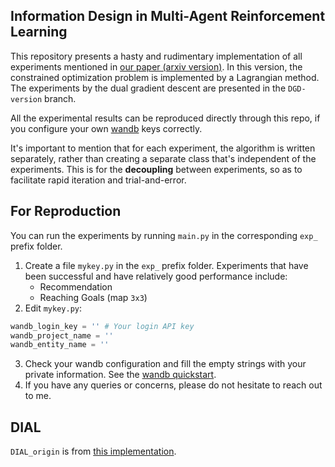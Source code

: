## Information Design in Multi-Agent Reinforcement Learning

This repository presents a hasty and rudimentary implementation 
of all experiments mentioned in [our paper (arxiv version)](). 
In this version, the constrained optimization problem is implemented by a Lagrangian method.
The experiments by the dual gradient descent are presented in the `DGD-version` branch. 

All the experimental results can be reproduced directly through this repo, 
if you configure your own [wandb](https://wandb.ai) keys correctly.

It's important to mention that for each experiment, the algorithm is written separately,
rather than creating a separate class that's independent of the experiments. 
This is for the **decoupling** between experiments, 
so as to facilitate rapid iteration and trial-and-error.


## For Reproduction
You can run the experiments by running `main.py` in the corresponding `exp_` prefix folder.
1. Create a file `mykey.py` in the `exp_` prefix folder. 
Experiments that have been successful and have relatively good performance include:
    - Recommendation
    - Reaching Goals (map `3x3`)
2. Edit `mykey.py`:
```python
wandb_login_key = '' # Your login API key
wandb_project_name = ''
wandb_entity_name = ''
```
3. Check your wandb configuration and fill the empty strings with your private information. 
See the [wandb quickstart](https://docs.wandb.ai/quickstart).
4. If you have any queries or concerns, please do not hesitate to reach out to me. 

## DIAL
`DIAL_origin` is from [this implementation](https://colab.research.google.com/gist/MJ10/2c0d1972f3dd1edcc3cd17c636aac8d2/dial.ipynb).
